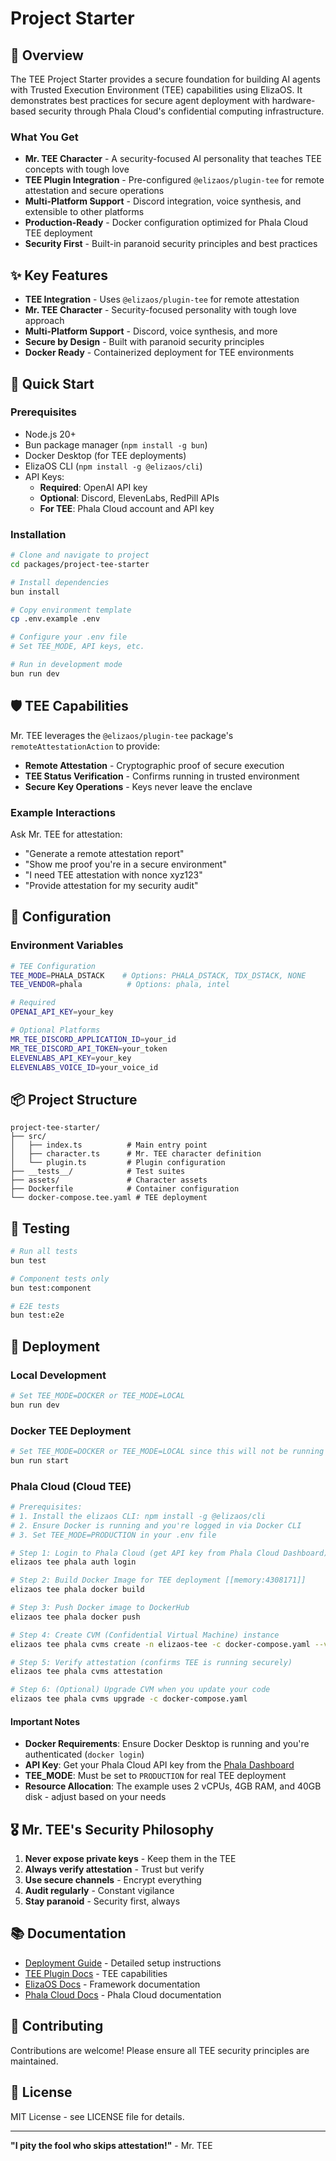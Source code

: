 # Project Starter

## 🔐 Overview

The TEE Project Starter provides a secure foundation for building AI agents with Trusted Execution Environment (TEE) capabilities using ElizaOS. It demonstrates best practices for secure agent deployment with hardware-based security through Phala Cloud's confidential computing infrastructure.

### What You Get

- **Mr. TEE Character** - A security-focused AI personality that teaches TEE concepts with tough love
- **TEE Plugin Integration** - Pre-configured `@elizaos/plugin-tee` for remote attestation and secure operations
- **Multi-Platform Support** - Discord integration, voice synthesis, and extensible to other platforms
- **Production-Ready** - Docker configuration optimized for Phala Cloud TEE deployment
- **Security First** - Built-in paranoid security principles and best practices

## ✨ Key Features

- **TEE Integration** - Uses `@elizaos/plugin-tee` for remote attestation
- **Mr. TEE Character** - Security-focused personality with tough love approach
- **Multi-Platform Support** - Discord, voice synthesis, and more
- **Secure by Design** - Built with paranoid security principles
- **Docker Ready** - Containerized deployment for TEE environments

## 🚀 Quick Start

### Prerequisites

- Node.js 20+
- Bun package manager (`npm install -g bun`)
- Docker Desktop (for TEE deployments)
- ElizaOS CLI (`npm install -g @elizaos/cli`)
- API Keys:
  - **Required**: OpenAI API key
  - **Optional**: Discord, ElevenLabs, RedPill APIs
  - **For TEE**: Phala Cloud account and API key

### Installation

```bash
# Clone and navigate to project
cd packages/project-tee-starter

# Install dependencies
bun install

# Copy environment template
cp .env.example .env

# Configure your .env file
# Set TEE_MODE, API keys, etc.

# Run in development mode
bun run dev
```

## 🛡️ TEE Capabilities

Mr. TEE leverages the `@elizaos/plugin-tee` package's `remoteAttestationAction` to provide:

- **Remote Attestation** - Cryptographic proof of secure execution
- **TEE Status Verification** - Confirms running in trusted environment
- **Secure Key Operations** - Keys never leave the enclave

### Example Interactions

Ask Mr. TEE for attestation:

- "Generate a remote attestation report"
- "Show me proof you're in a secure environment"
- "I need TEE attestation with nonce xyz123"
- "Provide attestation for my security audit"

## 🔧 Configuration

### Environment Variables

```bash
# TEE Configuration
TEE_MODE=PHALA_DSTACK    # Options: PHALA_DSTACK, TDX_DSTACK, NONE
TEE_VENDOR=phala          # Options: phala, intel

# Required
OPENAI_API_KEY=your_key

# Optional Platforms
MR_TEE_DISCORD_APPLICATION_ID=your_id
MR_TEE_DISCORD_API_TOKEN=your_token
ELEVENLABS_API_KEY=your_key
ELEVENLABS_VOICE_ID=your_voice_id
```

## 📦 Project Structure

```
project-tee-starter/
├── src/
│   ├── index.ts          # Main entry point
│   ├── character.ts      # Mr. TEE character definition
│   └── plugin.ts         # Plugin configuration
├── __tests__/            # Test suites
├── assets/               # Character assets
├── Dockerfile            # Container configuration
└── docker-compose.tee.yaml # TEE deployment
```

## 🧪 Testing

```bash
# Run all tests
bun test

# Component tests only
bun test:component

# E2E tests
bun test:e2e
```

## 🚀 Deployment

### Local Development

```bash
# Set TEE_MODE=DOCKER or TEE_MODE=LOCAL
bun run dev
```

### Docker TEE Deployment

```bash
# Set TEE_MODE=DOCKER or TEE_MODE=LOCAL since this will not be running in real TEE
bun run start
```

### Phala Cloud (Cloud TEE)

```bash
# Prerequisites:
# 1. Install the elizaos CLI: npm install -g @elizaos/cli
# 2. Ensure Docker is running and you're logged in via Docker CLI
# 3. Set TEE_MODE=PRODUCTION in your .env file

# Step 1: Login to Phala Cloud (get API key from Phala Cloud Dashboard)
elizaos tee phala auth login

# Step 2: Build Docker Image for TEE deployment [[memory:4308171]]
elizaos tee phala docker build

# Step 3: Push Docker image to DockerHub
elizaos tee phala docker push

# Step 4: Create CVM (Confidential Virtual Machine) instance
elizaos tee phala cvms create -n elizaos-tee -c docker-compose.yaml --vcpu 2 --memory 4192 --disk-size 40 -e .env

# Step 5: Verify attestation (confirms TEE is running securely)
elizaos tee phala cvms attestation

# Step 6: (Optional) Upgrade CVM when you update your code
elizaos tee phala cvms upgrade -c docker-compose.yaml
```

#### Important Notes

- **Docker Requirements**: Ensure Docker Desktop is running and you're authenticated (`docker login`)
- **API Key**: Get your Phala Cloud API key from the [Phala Dashboard](https://dashboard.phala.network)
- **TEE_MODE**: Must be set to `PRODUCTION` for real TEE deployment
- **Resource Allocation**: The example uses 2 vCPUs, 4GB RAM, and 40GB disk - adjust based on your needs

## 🎖️ Mr. TEE's Security Philosophy

1. **Never expose private keys** - Keep them in the TEE
2. **Always verify attestation** - Trust but verify
3. **Use secure channels** - Encrypt everything
4. **Audit regularly** - Constant vigilance
5. **Stay paranoid** - Security first, always

## 📚 Documentation

- [Deployment Guide](./GUIDE.md) - Detailed setup instructions
- [TEE Plugin Docs](../plugin-tee/README.md) - TEE capabilities
- [ElizaOS Docs](https://elizaos.github.io/eliza/) - Framework documentation
- [Phala Cloud Docs](https://docs.phala.network) - Phala Cloud documentation

## 🤝 Contributing

Contributions are welcome! Please ensure all TEE security principles are maintained.

## 📄 License

MIT License - see LICENSE file for details.

---

**"I pity the fool who skips attestation!"** - Mr. TEE

